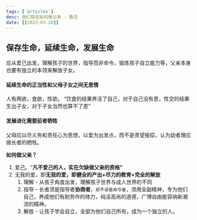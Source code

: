 ```yaml
---
tags: ['articles']
desc: 我们现在如何做父亲 - 鲁迅
date: [[2023-03-28]]
---
```


## 保存生命，延续生命，发展生命 

应从爱己出发，理解孩子的世界，指导而非命令，锻炼孩子自立能力等，父亲本身也要有独立的本领来解放子女。


#### 延续生命的正当性和父母子女之间无恩情
人有两欲，食欲，性欲。
“饮食的结果养活了自己，对于自己没有恩，性交的结果生出子女，对于子女当然也算不了恩”

#### 发展进化需要前者牺牲
父母应以尽义务和责任心为思想，以爱为出发点，而不是责望报偿，认为幼者理应做长者的牺牲。


**如何做父亲？**

1. 爱己。“**凡不爱己的人，实在欠缺做父亲的资格”**
2. 无我的爱，即**无我的爱，即健全的产出+尽力的教育+完全的解放**
	1. 理解 - 从孩子角度出发，理解孩子世界与成人世界的不同
	2. 指导 - 长者须是指导者**协商者**，`却不该是命令者`，须用全副精神，专为他们自己，养成他们有耐劳作的体力，纯洁高尚的道德，广博自由能容纳新潮流的精神。
	3. 解放 - 让孩子学会自立，全部为他们自己所有，成为一个独立的人。





















